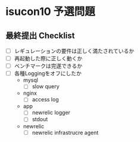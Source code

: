 
isucon10 予選問題
========================================



最終提出 Checklist 
----------------------------------------

- [ ] レギュレーションの要件は正しく満たされているか
- [ ] 再起動した際に正しく動くか
- [ ] ベンチマークは完遂できるか
- [ ] 各種Loggingをオフにしたか
    - mysql
        - [ ] slow query
    - nginx
        - [ ] access log
    - app
        - [ ] newrelic logger
        - [ ] stdout
    - newrelic
        - [ ] newrelic infrastrucre agent
